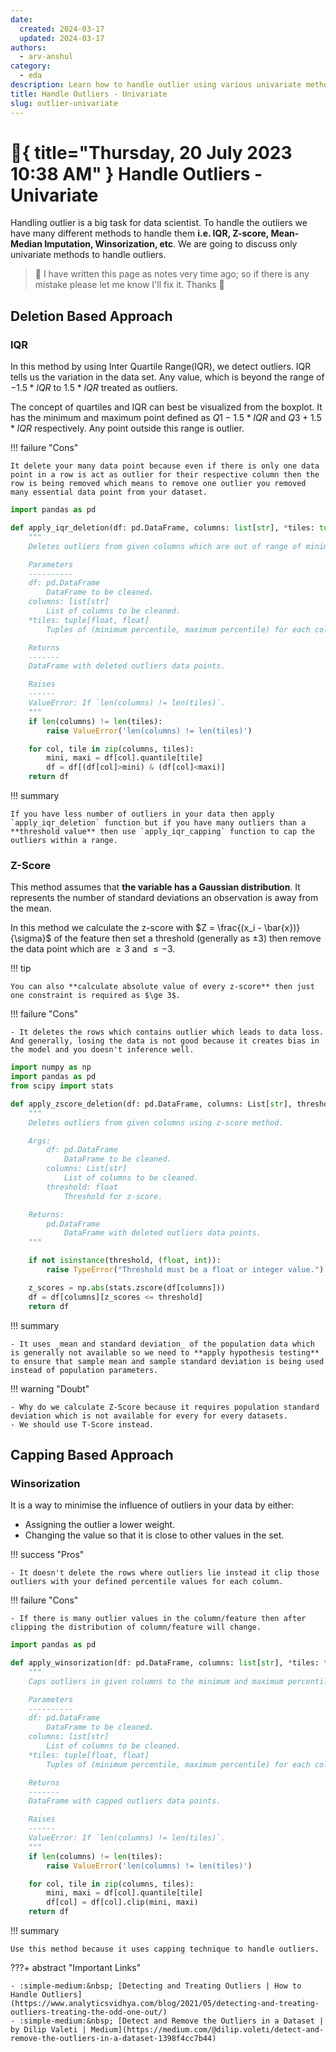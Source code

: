 ```yaml
---
date:
  created: 2024-03-17
  updated: 2024-03-17
authors:
  - arv-anshul
category:
  - eda
description: Learn how to handle outlier using various univariate methods.
title: Handle Outliers - Univariate
slug: outlier-univariate
---
```


# :calendar:{ title="Thursday, 20 July 2023 10:38 AM" } Handle Outliers - Univariate

Handling outlier is a big task for data scientist. To handle the outliers we have many different methods to handle them **i.e. IQR, Z-score, Mean-Median Imputation, Winsorization, etc**. We are going to discuss only univariate methods to handle outliers.

> :calendar: I have written this page as notes very time ago; so if there is any mistake please let me know I'll fix it. Thanks 🤗

## Deletion Based Approach

### IQR

In this method by using Inter Quartile Range(IQR), we detect outliers. IQR tells us the variation in the data set. Any value, which is beyond the range of $-1.5 \ast IQR$ to $1.5 \ast IQR$ treated as outliers.

The concept of quartiles and IQR can best be visualized from the boxplot. It has the minimum and maximum point defined as $Q1 - 1.5 \ast IQR$ and $Q3 + 1.5 \ast IQR$ respectively. Any point outside this range is outlier.

!!! failure "Cons"

    It delete your many data point because even if there is only one data point in a row is act as outlier for their respective column then the row is being removed which means to remove one outlier you removed many essential data point from your dataset.

```python
import pandas as pd

def apply_iqr_deletion(df: pd.DataFrame, columns: list[str], *tiles: tuple[float, float]):
    """
    Deletes outliers from given columns which are out of range of minimum and maximum percentile values.

    Parameters
    ----------
    df: pd.DataFrame
        DataFrame to be cleaned.
    columns: list[str]
        List of columns to be cleaned.
    *tiles: tuple[float, float]
        Tuples of (minimum percentile, maximum percentile) for each column.

    Returns
    -------
    DataFrame with deleted outliers data points.

    Raises
    ------
    ValueError: If `len(columns) != len(tiles)`.
    """
	if len(columns) != len(tiles):
		raise ValueError('len(columns) != len(tiles)')

	for col, tile in zip(columns, tiles):
		mini, maxi = df[col].quantile[tile]
		df = df[(df[col]>mini) & (df[col]<maxi)]
	return df
```

!!! summary

    If you have less number of outliers in your data then apply `apply_iqr_deletion` function but if you have many outliers than a **threshold value** then use `apply_iqr_capping` function to cap the outliers within a range.

### Z-Score

This method assumes that **the variable has a Gaussian distribution**. It represents the number of standard deviations an observation is away from the mean.

In this method we calculate the z-score with $Z = \frac{(x_i - \bar{x})}{\sigma}$ of the feature then set a threshold (generally as ±3) then remove the data point which are $\ge 3$ and $\le -3$.

!!! tip

    You can also **calculate absolute value of every z-score** then just one constraint is required as $\ge 3$.

!!! failure "Cons"

    - It deletes the rows which contains outlier which leads to data loss. And generally, losing the data is not good because it creates bias in the model and you doesn't inference well.

```python
import numpy as np
import pandas as pd
from scipy import stats

def apply_zscore_deletion(df: pd.DataFrame, columns: List[str], threshold: float = 3.0) -> pd.DataFrame:
    """
    Deletes outliers from given columns using z-score method.

    Args:
        df: pd.DataFrame
            DataFrame to be cleaned.
        columns: List[str]
            List of columns to be cleaned.
        threshold: float
            Threshold for z-score.

    Returns:
        pd.DataFrame
            DataFrame with deleted outliers data points.
    """

    if not isinstance(threshold, (float, int)):
        raise TypeError("Threshold must be a float or integer value.")

    z_scores = np.abs(stats.zscore(df[columns]))
    df = df[columns][z_scores <= threshold]
    return df
```

!!! summary

    - It uses _mean and standard deviation_ of the population data which is generally not available so we need to **apply hypothesis testing** to ensure that sample mean and sample standard deviation is being used instead of population parameters.

!!! warning "Doubt"

    - Why do we calculate Z-Score because it requires population standard deviation which is not available for every for every datasets.
    - We should use T-Score instead.

## Capping Based Approach

### Winsorization

It is a way to minimise the influence of outliers in your data by either:

- Assigning the outlier a lower weight.
- Changing the value so that it is close to other values in the set.

!!! success "Pros"

    - It doesn't delete the rows where outliers lie instead it clip those outliers with your defined percentile values for each column.

!!! failure "Cons"

    - If there is many outlier values in the column/feature then after clipping the distribution of column/feature will change.

```python
import pandas as pd

def apply_winsorization(df: pd.DataFrame, columns: list[str], *tiles: tuple[float, float]):
    """
    Caps outliers in given columns to the minimum and maximum percentile values.

    Parameters
    ----------
    df: pd.DataFrame
        DataFrame to be cleaned.
    columns: list[str]
        List of columns to be cleaned.
    *tiles: tuple[float, float]
        Tuples of (minimum percentile, maximum percentile) for each column.

    Returns
    -------
    DataFrame with capped outliers data points.

    Raises
    ------
    ValueError: If `len(columns) != len(tiles)`.
    """
	if len(columns) != len(tiles):
		raise ValueError('len(columns) != len(tiles)')

	for col, tile in zip(columns, tiles):
		mini, maxi = df[col].quantile[tile]
		df[col] = df[col].clip(mini, maxi)
	return df
```

!!! summary

    Use this method because it uses capping technique to handle outliers.

???+ abstract "Important Links"

    - :simple-medium:&nbsp; [Detecting and Treating Outliers | How to Handle Outliers](https://www.analyticsvidhya.com/blog/2021/05/detecting-and-treating-outliers-treating-the-odd-one-out/)
    - :simple-medium:&nbsp; [Detect and Remove the Outliers in a Dataset | by Dilip Valeti | Medium](https://medium.com/@dilip.voleti/detect-and-remove-the-outliers-in-a-dataset-1398f4cc7b44)
